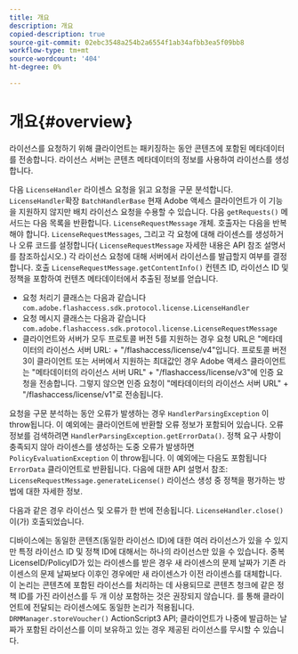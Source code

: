 ```yaml
---
title: 개요
description: 개요
copied-description: true
source-git-commit: 02ebc3548a254b2a6554f1ab34afbb3ea5f09bb8
workflow-type: tm+mt
source-wordcount: '404'
ht-degree: 0%

---
```


# 개요{#overview}

라이선스를 요청하기 위해 클라이언트는 패키징하는 동안 콘텐츠에 포함된 메타데이터를 전송합니다. 라이선스 서버는 콘텐츠 메타데이터의 정보를 사용하여 라이선스를 생성합니다.

다음 `LicenseHandler` 라이센스 요청을 읽고 요청을 구문 분석합니다. `LicenseHandler`확장 `BatchHandlerBase` 현재 Adobe 액세스 클라이언트가 이 기능을 지원하지 않지만 배치 라이선스 요청을 수용할 수 있습니다. 다음 `getRequests()` 메서드는 다음 목록을 반환합니다. `LicenseRequestMessage` 개체. 호출자는 다음을 반복해야 합니다. `LicenseRequestMessages`, 그리고 각 요청에 대해 라이센스를 생성하거나 오류 코드를 설정합니다( `LicenseRequestMessage` 자세한 내용은 API 참조 설명서 를 참조하십시오.) 각 라이선스 요청에 대해 서버에서 라이선스를 발급할지 여부를 결정합니다. 호출 `LicenseRequestMessage.getContentInfo()` 컨텐츠 ID, 라이선스 ID 및 정책을 포함하여 컨텐츠 메타데이터에서 추출된 정보를 얻습니다.

* 요청 처리기 클래스는 다음과 같습니다 `com.adobe.flashaccess.sdk.protocol.license.LicenseHandler`
* 요청 메시지 클래스는 다음과 같습니다 `com.adobe.flashaccess.sdk.protocol.license.LicenseRequestMessage`
* 클라이언트와 서버가 모두 프로토콜 버전 5를 지원하는 경우 요청 URL은 &quot;메타데이터의 라이선스 서버 URL: + &quot;/flashaccess/license/v4&quot;입니다. 프로토콜 버전 3이 클라이언트 또는 서버에서 지원하는 최대값인 경우 Adobe 액세스 클라이언트는 &quot;메타데이터의 라이선스 서버 URL&quot; + &quot;/flashaccess/license/v3&quot;에 인증 요청을 전송합니다. 그렇지 않으면 인증 요청이 &quot;메타데이터의 라이선스 서버 URL&quot; + &quot;/flashaccess/license/v1&quot;로 전송됩니다.

요청을 구문 분석하는 동안 오류가 발생하는 경우 `HandlerParsingException` 이 throw됩니다. 이 예외에는 클라이언트에 반환할 오류 정보가 포함되어 있습니다. 오류 정보를 검색하려면 `HandlerParsingException.getErrorData()`. 정책 요구 사항이 충족되지 않아 라이센스를 생성하는 도중 오류가 발생하면 `PolicyEvaluationException` 이 throw됩니다. 이 예외에는 다음도 포함됩니다 `ErrorData` 클라이언트로 반환됩니다. 다음에 대한 API 설명서 참조: `LicenseRequestMessage.generateLicense()` 라이선스 생성 중 정책을 평가하는 방법에 대한 자세한 정보.

다음과 같은 경우 라이선스 및 오류가 한 번에 전송됩니다. `LicenseHandler.close()` 이(가) 호출되었습니다.

디바이스에는 동일한 콘텐츠(동일한 라이선스 ID)에 대한 여러 라이선스가 있을 수 있지만 특정 라이선스 ID 및 정책 ID에 대해서는 하나의 라이선스만 있을 수 있습니다. 중복 LicenseID/PolicyID가 있는 라이센스를 받은 경우 새 라이센스의 문제 날짜가 기존 라이센스의 문제 날짜보다 이후인 경우에만 새 라이센스가 이전 라이센스를 대체합니다. 이 논리는 콘텐츠에 포함된 라이선스를 처리하는 데 사용되므로 콘텐츠 청크에 같은 정책 ID를 가진 라이선스를 두 개 이상 포함하는 것은 권장되지 않습니다. 를 통해 클라이언트에 전달되는 라이센스에도 동일한 논리가 적용됩니다. `DRMManager.storeVoucher()` ActionScript3 API; 클라이언트가 나중에 발급하는 날짜가 포함된 라이선스를 이미 보유하고 있는 경우 제공된 라이선스를 무시할 수 있습니다.
